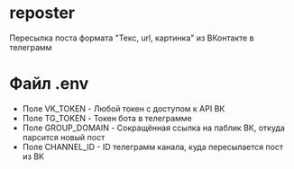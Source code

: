 # reposter
Пересылка поста формата "Текс, url, картинка" из ВКонтакте в телеграмм

# Файл .env
 - Поле VK_TOKEN - Любой токен с доступом к API ВК
 - Поле TG_TOKEN - Токен бота в телеграмме
 - Поле GROUP_DOMAIN - Сокращённая ссылка на паблик ВК, откуда парсится новый пост
 - Поле CHANNEL_ID - ID телеграмм канала, куда пересылается пост из ВК
 
